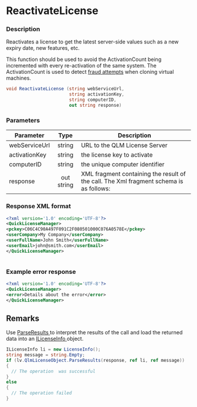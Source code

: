 # ReactivateLicense

### Description

Reactivates a license to get the latest server-side values such as a new expiry date, new features, etc.

This function should be used to avoid the ActivationCount being incremented with every re-activation of the same system. The ActivationCount is used to detect [fraud attempts](https://support.soraco.co/hc/en-us/articles/211530743-How-does-QLM-protect-an-application-hosted-on-a-Virtual-Machine-VM-) when cloning virtual machines.

```csharp
void ReactivateLicense (string webServiceUrl,
                        string activationKey, 
                        string computerID, 
                        out string response)
```

### Parameters

| Parameter     |    Type    | Description                                                                            |
| ------------- | :--------: | -------------------------------------------------------------------------------------- |
| webServiceUrl |   string   | URL to the QLM License Server                                                          |
| activationKey |   string   | the license key to activate                                                            |
| computerID    |   string   | the unique computer identifier                                                         |
| response      | out string | XML fragment containing the result of the call. The Xml fragment schema is as follows: |

### Response XML format

```xml
<?xml version='1.0' encoding='UTF-8'?>
<QuickLicenseManager>
<pckey>C06C4C90A497F091C2F080501000C076A0578E</pckey>
<userCompany>My Company</userCompany>
<userFullName>John Smith</userFullName>
<userEmail>john@smith.com</userEmail>
</QuickLicenseManager>
 
```

### Example error response

```xml
<?xml version='1.0' encoding='UTF-8'?>
<QuickLicenseManager>
<error>Details about the error</error>
</QuickLicenseManager>
```

## Remarks

Use [ParseResults ](../../iqlmcustomerinfo/methods/parseresults.md)to interpret the results of the call and load the returned data into an [ILicenseInfo ](../../ilicenseinfo/)object.

```csharp
ILicenseInfo li = new LicenseInfo();
string message = string.Empty;
if (lv.QlmLicenseObject.ParseResults(response, ref li, ref message))
{
  // The operation  was successful	
}
else
{
  // The operation failed
}
```
